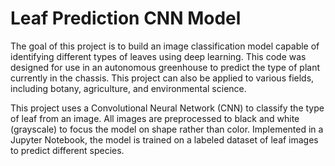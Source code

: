 # Leaf Prediction CNN Model
The goal of this project is to build an image classification model capable of identifying different types of leaves using deep learning. This code was designed for use in an autonomous greenhouse to predict the type of plant currently in the chassis. This project can also be applied to various fields, including botany, agriculture, and environmental science.

This project uses a Convolutional Neural Network (CNN) to classify the type of leaf from an image. All images are preprocessed to black and white (grayscale) to focus the model on shape rather than color. Implemented in a Jupyter Notebook, the model is trained on a labeled dataset of leaf images to predict different species.
